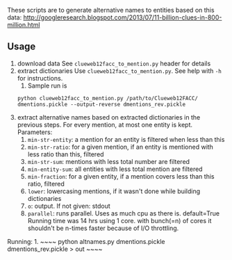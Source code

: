 These scripts are to generate alternative names to entities based on this data:
http://googleresearch.blogspot.com/2013/07/11-billion-clues-in-800-million.html

## Usage

1. download data
See `clueweb12facc_to_mention.py` header for details
1. extract dictionaries
Use `clueweb12facc_to_mention.py`. See help with `-h` for instructions.
    1. Sample run is
    ~~~~
    python clueweb12facc_to_mention.py /path/to/Clueweb12FACC/ dmentions.pickle --output-reverse dmentions_rev.pickle
    ~~~~
1. extract alternative names based on extracted dictionaries in the previous steps.
For every mention, at most one entity is kept.
Parameters:
    1. `min-str-entity`: a mention for an entity is filtered when less than this
    1. `min-str-ratio`: for a given mention, if an entity is mentioned with less ratio
        than this, filtered
    1. `min-str-sum`: mentions with less total number are filtered
    1. `min-entity-sum`: all entities with less total mention are filtered
    1. `min-fraction`: for a given entity, if a mention covers less than this ratio, filtered
    1. `lower`: lowercasing mentions, if it wasn't done while building dictionaries
    1. `o`: output. If not given: stdout
    1. `parallel`: runs parallel. Uses as much cpu as there is. default=True
Running time was 14 hrs using 1 core. with bunch(=n) of cores it shouldn't be n-times faster because of I/O throttling.

Running:
    1.
    ~~~~
    python altnames.py dmentions.pickle dmentions_rev.pickle > out
    ~~~~
